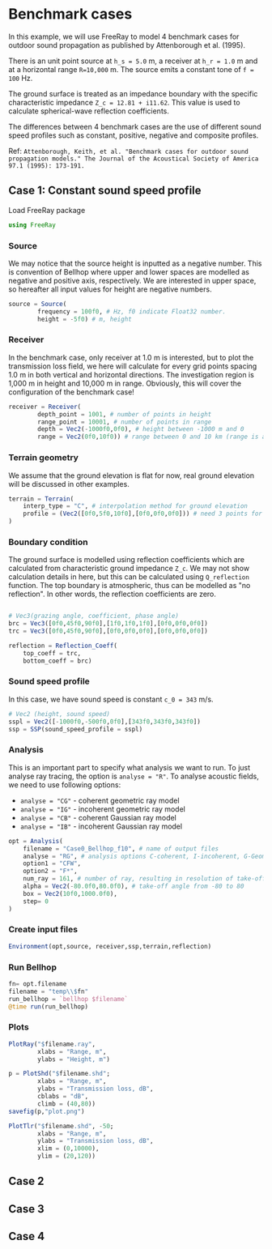 # Benchmark cases

In this example, we will use FreeRay to model 4 benchmark cases for outdoor sound propagation as published by Attenborough et al. (1995).


There is an unit point source at ``h_s = 5.0`` m, a receiver at ``h_r = 1.0`` m and at a horizontal range ``R=10,000`` m. The source emits a constant tone of ``f = 100`` Hz.

The ground surface is treated as an impedance boundary with the specific characteristic impedance ``Z_c = 12.81 + i11.62``. This value is used to calculate spherical-wave reflection coefficients.

The differences between 4 benchmark cases are the use of different sound speed profiles such as constant, positive, negative and composite profiles.

Ref: `Attenborough, Keith, et al. "Benchmark cases for outdoor sound propagation models." The Journal of the Acoustical Society of America 97.1 (1995): 173-191.`


## Case 1: Constant sound speed profile

Load FreeRay package

```julia
using FreeRay
```

### Source

We may notice that the source height is inputted as a negative number. This is convention of Bellhop where upper and lower spaces are modelled as negative and positive axis, respectively. We are interested in upper space, so hereafter all input values for height are negative numbers.

```julia
source = Source(
        frequency = 100f0, # Hz, f0 indicate Float32 number.
        height = -5f0) # m, height
```

### Receiver

In the benchmark case, only receiver at 1.0 m is interested, but to plot the transmission loss field, we here will calculate for every grid points spacing 1.0 m in both vertical and horizontal directions. The investigation region is 1,000 m in height and 10,000 m in range. Obviously, this will cover the configuration of the benchmark case!

```julia
receiver = Receiver(
        depth_point = 1001, # number of points in height
        range_point = 10001, # number of points in range
        depth = Vec2(-1000f0,0f0), # height between -1000 m and 0
        range = Vec2(0f0,10f0)) # range between 0 and 10 km (range is always in km)
```


### Terrain geometry

We assume that the ground elevation is flat for now, real ground elevation will be discussed in other examples.

```julia
terrain = Terrain(
    interp_type = "C", # interpolation method for ground elevation
    profile = (Vec2([0f0,5f0,10f0],[0f0,0f0,0f0])) # need 3 points for modelling flat terrain
)
```


### Boundary condition

The ground surface is modelled using reflection coefficients which are calculated from characteristic ground impedance ``Z_c``. We may not show calculation details in here, but this can be calculated using `Q_reflection` function. The top boundary is atmospheric, thus can be modelled as "no reflection". In other words, the reflection coefficients are zero.

```julia

# Vec3(grazing angle, coefficient, phase angle)
brc = Vec3([0f0,45f0,90f0],[1f0,1f0,1f0],[0f0,0f0,0f0])
trc = Vec3([0f0,45f0,90f0],[0f0,0f0,0f0],[0f0,0f0,0f0])

reflection = Reflection_Coeff(
    top_coeff = trc,
    bottom_coeff = brc)
```


### Sound speed profile

In this case, we have sound speed is constant ``c_0 = 343`` m/s.

```julia
# Vec2 (height, sound speed)
sspl = Vec2([-1000f0,-500f0,0f0],[343f0,343f0,343f0])
ssp = SSP(sound_speed_profile = sspl)
```

### Analysis

This is an important part to specify what analysis we want to run. To just analyse ray tracing, the option is `analyse = "R"`. To analyse acoustic fields, we need to use following options:

* `analyse = "CG"` - coherent geometric ray model
* `analyse = "IG"` - incoherent geometric ray model
* `analyse = "CB"` - coherent Gaussian ray model
* `analyse = "IB"` - incoherent Gaussian ray model

```julia
opt = Analysis(
    filename = "Case0_Bellhop_f10", # name of output files
    analyse = "RG", # analysis options C-coherent, I-incoherent, G-Geometric ray, B- Gaussian ray.
    option1 = "CFW",
    option2 = "F*",
    num_ray = 161, # number of ray, resulting in resolution of take-off angles
    alpha = Vec2(-80.0f0,80.0f0), # take-off angle from -80 to 80
    box = Vec2(10f0,1000.0f0),
    step= 0
)
```

### Create input files

```julia
Environment(opt,source, receiver,ssp,terrain,reflection)
```


### Run Bellhop

```julia
fn= opt.filename
filename = "temp\\$fn"
run_bellhop = `bellhop $filename`
@time run(run_bellhop)
```

### Plots

```julia
PlotRay("$filename.ray",
        xlabs = "Range, m",
        ylabs = "Height, m")

p = PlotShd("$filename.shd";
        xlabs = "Range, m",
        ylabs = "Transmission loss, dB",
        cblabs = "dB",
        climb = (40,80))
savefig(p,"plot.png")

PlotTlr("$filename.shd", -50;
        xlabs = "Range, m",
        ylabs = "Transmission loss, dB",
        xlim = (0,10000),
        ylim = (20,120))
```


## Case 2

## Case 3

## Case 4
